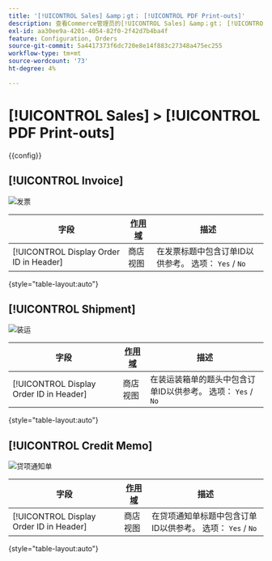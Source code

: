```yaml
---
title: '[!UICONTROL Sales] &amp；gt； [!UICONTROL PDF Print-outs]'
description: 查看Commerce管理员的[!UICONTROL Sales] &amp；gt； [!UICONTROL PDF Print-outs]页面上的配置设置。
exl-id: aa30ee9a-4201-4054-82f0-2f42d7b4ba4f
feature: Configuration, Orders
source-git-commit: 5a4417373f6dc720e8e14f883c27348a475ec255
workflow-type: tm+mt
source-wordcount: '73'
ht-degree: 4%

---
```


# [!UICONTROL Sales] > [!UICONTROL PDF Print-outs]

{{config}}

<!-- [Invoice](https://experienceleague.adobe.com/zh-hans/docs/commerce-admin/stores-sales/site-store/sales-documents) -->

## [!UICONTROL Invoice]

![发票](./assets/pdf-print-invoice.png)<!-- zoom -->

| 字段 | [作用域](../../getting-started/websites-stores-views.md#scope-settings) | 描述 |
|--- |--- |--- |
| [!UICONTROL Display Order ID in Header] | 商店视图 | 在发票标题中包含订单ID以供参考。 选项： `Yes` / `No` |

{style="table-layout:auto"}

## [!UICONTROL Shipment]

![装运](./assets/pdf-print-shipment.png)<!-- zoom -->

| 字段 | [作用域](../../getting-started/websites-stores-views.md#scope-settings) | 描述 |
|--- |--- |--- |
| [!UICONTROL Display Order ID in Header] | 商店视图 | 在装运装箱单的题头中包含订单ID以供参考。 选项： `Yes` / `No` |

{style="table-layout:auto"}

## [!UICONTROL Credit Memo]

![贷项通知单](./assets/pdf-print-credit-memo.png)<!-- zoom -->

| 字段 | [作用域](../../getting-started/websites-stores-views.md#scope-settings) | 描述 |
|--- |--- |--- |
| [!UICONTROL Display Order ID in Header] | 商店视图 | 在贷项通知单标题中包含订单ID以供参考。 选项： `Yes` / `No` |

{style="table-layout:auto"}

